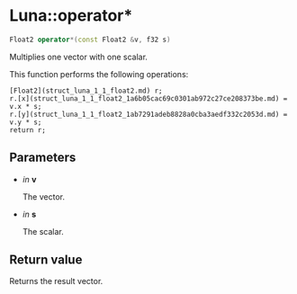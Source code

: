 # Luna::operator*

```c++
Float2 operator*(const Float2 &v, f32 s)
```

Multiplies one vector with one scalar. 

This function performs the following operations: 
```
[Float2](struct_luna_1_1_float2.md) r;
r.[x](struct_luna_1_1_float2_1a6b05cac69c0301ab972c27ce208373be.md) = v.x * s;
r.[y](struct_luna_1_1_float2_1ab7291adeb8828a0cba3aedf332c2053d.md) = v.y * s;
return r;
```


## Parameters
* *in* **v**

    The vector. 

* *in* **s**

    The scalar. 

## Return value
Returns the result vector. 

